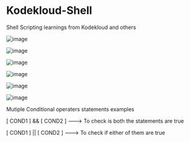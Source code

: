 # Kodekloud-Shell
Shell Scripting learnings from Kodekloud and others


![image](https://github.com/SantoshKrishh/Kodekloud-Shell/assets/34834076/9bbcee86-d47f-4c1d-a25f-71d9c01bd187)

![image](https://github.com/SantoshKrishh/Kodekloud-Shell/assets/34834076/4db75451-320f-4117-934c-feb5491d6a87)

![image](https://github.com/SantoshKrishh/Kodekloud-Shell/assets/34834076/60b9294f-cd55-424f-aed7-a94fd464961f)

![image](https://github.com/SantoshKrishh/Kodekloud-Shell/assets/34834076/4e664837-7f2f-4c43-9b09-e5321b800f44)

![image](https://github.com/SantoshKrishh/Kodekloud-Shell/assets/34834076/373c128f-7b01-4582-8c5f-6304d87934ba)

![image](https://github.com/SantoshKrishh/Kodekloud-Shell/assets/34834076/2949c2fc-ee2d-4a77-b006-ef9dcc190a25)



Mutiple Conditional operaters statements examples  

[ COND1 ] && [ COND2 ]  ---> To check is both the statements are true

[ COND1 ] || [ COND2 ]  ---> To check if either of them are true
